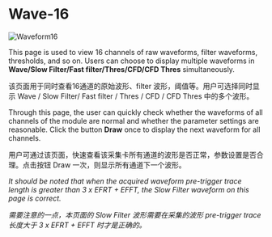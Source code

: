 <!-- OFFLINE_Wave-16.md --- 
;; 
;; Description: 
;; Author: Hongyi Wu(吴鸿毅)
;; Email: wuhongyi@qq.com 
;; Created: 日 10月  7 08:55:59 2018 (+0800)
;; Last-Updated: 六 10月 20 19:24:19 2018 (+0800)
;;           By: Hongyi Wu(吴鸿毅)
;;     Update #: 2
;; URL: http://wuhongyi.cn -->

# Wave-16

![Waveform16](/img/Waveform16.png)

This page is used to view 16 channels of raw waveforms, filter waveforms, thresholds, and so on. Users can choose to display multiple waveforms in **Wave/Slow Filter/Fast filter/Thres/CFD/CFD Thres** simultaneously.

该页面用于同时查看16通道的原始波形、filter 波形，阈值等。用户可选择同时显示 Wave / Slow Filter/ Fast filter / Thres / CFD / CFD Thres 中的多个波形。

Through this page, the user can quickly check whether the waveforms of all channels of the module are normal and whether the parameter settings are reasonable. Click the button **Draw** once to display the next waveform for all channels.

用户可通过该页面，快速查看该采集卡所有通道的波形是否正常，参数设置是否合理。点击按钮 Draw 一次，则显示所有通道下一个波形。

*It should be noted that when the acquired waveform pre-trigger trace length is greater than 3 x EFRT + EFFT, the Slow Filter waveform on this page is correct.*

*需要注意的一点，本页面的 Slow Filter 波形需要在采集的波形 pre-trigger trace 长度大于 3 x EFRT + EFFT 时才是正确的。*




<!-- OFFLINE_Wave-16.md ends here -->
